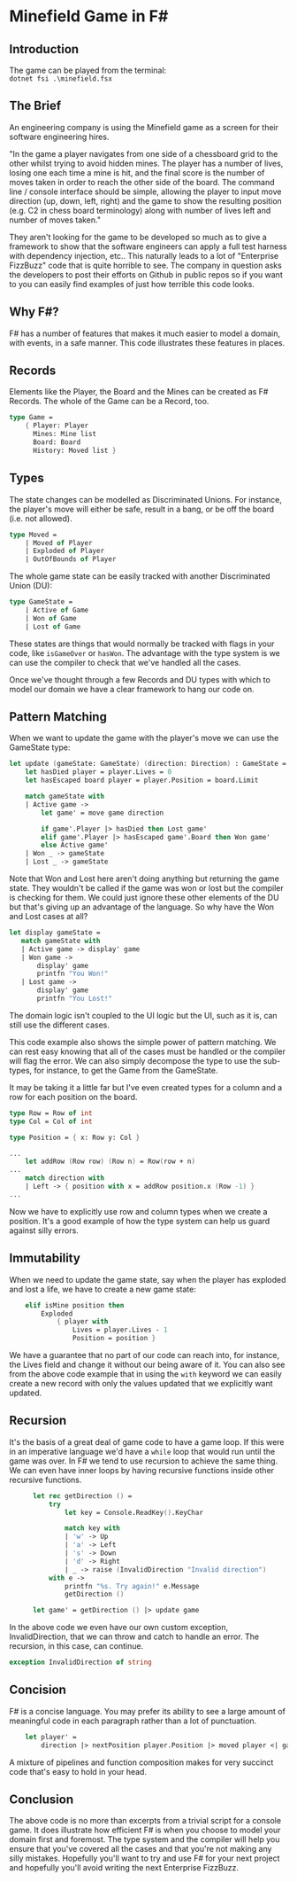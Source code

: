 # Minefield Game in F#

## Introduction

The game can be played from the terminal:  
`dotnet fsi .\minefield.fsx`

## The Brief

An engineering company is using the Minefield game as a screen for their software engineering hires.

"In the game a player navigates from one side of a chessboard grid to the other whilst trying to avoid hidden mines. The player has a number of lives, losing one each time a mine is hit, and the final score is the number of moves taken in order to reach the other side of the board.  The command line / console interface should be simple, allowing the player to input move direction (up, down, left, right) and the game to show the resulting position (e.g. C2 in chess board terminology) along with number of lives left and number of moves taken."

They aren't looking for the game to be developed so much as to give a framework to show that the software engineers can apply a full test harness with dependency injection, etc.. This naturally leads to a lot of "Enterprise FizzBuzz" code that is quite horrible to see. The company in question asks the developers to post their efforts on Github in public repos so if you want to you can easily find examples of just how terrible this code looks.

## Why F#?

F# has a number of features that makes it much easier to model a domain, with events, in a safe manner. This code illustrates these features in places.

## Records

Elements like the Player, the Board and the Mines can be created as F# Records. The whole of the Game can be a Record, too.

```fsharp
type Game =
    { Player: Player
      Mines: Mine list
      Board: Board
      History: Moved list }
```

## Types

The state changes can be modelled as Discriminated Unions. For instance, the player's move will either be safe, result in a bang, or be off the board (i.e. not allowed).

```fsharp
type Moved =
    | Moved of Player
    | Exploded of Player
    | OutOfBounds of Player
```

The whole game state can be easily tracked with another Discriminated Union (DU):

```fsharp
type GameState =
    | Active of Game
    | Won of Game
    | Lost of Game
```

These states are things that would normally be tracked with flags in your code, like `isGameOver` or `hasWon`. The advantage with the type system is we can use the compiler to check that we've handled all the cases.

Once we've thought through a few Records and DU types with which to model our domain we have a clear framework to hang our code on.

## Pattern Matching

When we want to update the game with the player's move we can use the GameState type:

```fsharp
let update (gameState: GameState) (direction: Direction) : GameState =
    let hasDied player = player.Lives = 0
    let hasEscaped board player = player.Position = board.Limit

    match gameState with
    | Active game ->
        let game' = move game direction

        if game'.Player |> hasDied then Lost game'
        elif game'.Player |> hasEscaped game'.Board then Won game'
        else Active game'
    | Won _ -> gameState
    | Lost _ -> gameState
```

 Note that Won and Lost here aren't doing anything but returning the game state. They wouldn't be called if the game was won or lost but the compiler is checking for them. We could just ignore these other elements of the DU but that's giving up an advantage of the language. So why have the Won and Lost cases at all?

 ```fsharp
let display gameState =
    match gameState with
    | Active game -> display' game
    | Won game ->
        display' game
        printfn "You Won!"
    | Lost game ->
        display' game
        printfn "You Lost!"
```

The domain logic isn't coupled to the UI logic but the UI, such as it is, can still use the different cases.

This code example also shows the simple power of pattern matching. We can rest easy knowing that all of the cases must be handled or the compiler will flag the error. We can also simply decompose the type to use the sub-types, for instance, to get the Game from the GameState.

It may be taking it a little far but I've even created types for a column and a row for each position on the board.

```fsharp
type Row = Row of int
type Col = Col of int

type Position = { x: Row y: Col }

...
    let addRow (Row row) (Row n) = Row(row + n)
...
    match direction with
    | Left -> { position with x = addRow position.x (Row -1) }
...
```

Now we have to explicitly use row and column types when we create a position. It's a good example of how the type system can help us guard against silly errors.

## Immutability

When we need to update the game state, say when the player has exploded and lost a life, we have to create a new game state:

```fsharp
    elif isMine position then
        Exploded
            { player with
                Lives = player.Lives - 1
                Position = position }
```

We have a guarantee that no part of our code can reach into, for instance, the Lives field and change it without our being aware of it. You can also see from the above  code example that in using the `with` keyword we can easily create a new record with only the values updated that we explicitly want updated.

## Recursion

It's the basis of a great deal of game code to have a game loop. If this were in an imperative language we'd have a `while` loop that would run until the game was over. In F# we tend to use recursion to achieve the same thing. We can even have inner loops by having recursive functions inside other recursive functions.

```fsharp
      let rec getDirection () =
          try
              let key = Console.ReadKey().KeyChar

              match key with
              | 'w' -> Up
              | 'a' -> Left
              | 's' -> Down
              | 'd' -> Right
              | _ -> raise (InvalidDirection "Invalid direction")
          with e ->
              printfn "%s. Try again!" e.Message
              getDirection ()

      let game' = getDirection () |> update game
```

In the above code we even have our own custom exception, InvalidDirection, that we can throw and catch to handle an error. The recursion, in this case, can continue.

```fsharp
exception InvalidDirection of string
```

## Concision

F# is a concise language. You may prefer its ability to see a large amount of meaningful code in each paragraph rather than a lot of punctuation.

```fsharp
    let player' =
        direction |> nextPosition player.Position |> moved player <| game.Mines
```

A mixture of pipelines and function composition makes for very succinct code that's easy to hold in your head.

## Conclusion

The above code is no more than excerpts from a trivial script for a console game. It does illustrate how efficient F# is when you choose to model your domain first and foremost. The type system and the compiler will help you ensure that you've covered all the cases and that you're not making any silly mistakes. Hopefully you'll want to try and use F# for your next project and hopefully you'll avoid writing the next Enterprise FizzBuzz.

